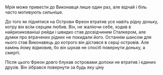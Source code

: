 Мрія може привести до Виконавця лише один раз, але відчай і біль часто мотивують сильніше.

До того як піднятися на Острови Фреон втратив усе навіть рідну доньку, котру він всім серцем любив. Він, не жаліючи себе, ходив в найризикованіші рейди і швидко став досвідчиним Сталкером, але думки про втрачених рідних не покидали його.
Останнім шансом для нього став Виконавець до котрого він дістався в серці островів. Але камінь йому відмовив, бо він шукав не спосіб повернути доньку, а смерті.

Після цього Фреон довго блукав островами допоки не втратив і єдиних друзів. Він зібрався повернути за будь яку ціну
